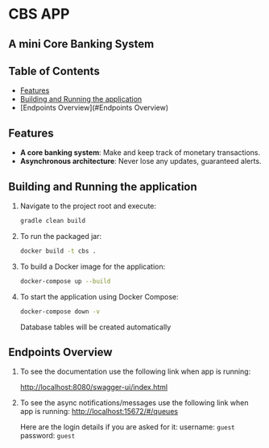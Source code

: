 # CBS APP
## A mini Core Banking System

## Table of Contents

- [Features](#features)
- [Building and Running the application](#building-and-running-the-application)
- [Endpoints Overview](#Endpoints Overview)

## Features

- **A core banking system**: Make and keep track of monetary transactions.
- **Asynchronous architecture**: Never lose any updates, guaranteed alerts.

## Building and Running the application

1. Navigate to the project root and execute:
   ```bash
   gradle clean build
   ```

2. To run the packaged jar:
   ```bash
   docker build -t cbs .
   ```

3. To build a Docker image for the application:
   ```bash
   docker-compose up --build
   ```

4. To start the application using Docker Compose:
   ```bash
   docker-compose down -v
   ```
   Database tables will be created automatically

## Endpoints Overview

1. To see the documentation use the following link when app is running:

   [http://localhost:8080/swagger-ui/index.html](http://localhost:15672/#/queues)

2. To see the async notifications/messages use the following link when app is running:
   [http://localhost:15672/#/queues](http://localhost:15672/#/queues)

   Here are the login details if you are asked for it:
   username: `guest`
   password: `guest`